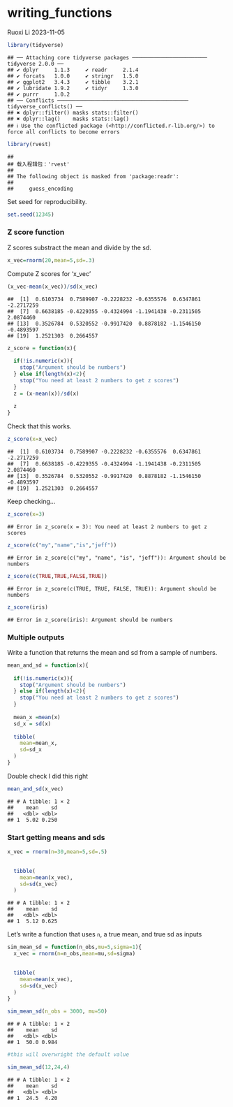 writing_functions
================
Ruoxi Li
2023-11-05

``` r
library(tidyverse)
```

    ## ── Attaching core tidyverse packages ──────────────────────── tidyverse 2.0.0 ──
    ## ✔ dplyr     1.1.3     ✔ readr     2.1.4
    ## ✔ forcats   1.0.0     ✔ stringr   1.5.0
    ## ✔ ggplot2   3.4.3     ✔ tibble    3.2.1
    ## ✔ lubridate 1.9.2     ✔ tidyr     1.3.0
    ## ✔ purrr     1.0.2     
    ## ── Conflicts ────────────────────────────────────────── tidyverse_conflicts() ──
    ## ✖ dplyr::filter() masks stats::filter()
    ## ✖ dplyr::lag()    masks stats::lag()
    ## ℹ Use the conflicted package (<http://conflicted.r-lib.org/>) to force all conflicts to become errors

``` r
library(rvest)
```

    ## 
    ## 载入程辑包：'rvest'
    ## 
    ## The following object is masked from 'package:readr':
    ## 
    ##     guess_encoding

Set seed for reproducibility.

``` r
set.seed(12345)
```

### Z score function

Z scores substract the mean and divide by the sd.

``` r
x_vec=rnorm(20,mean=5,sd=.3)
```

Compute Z scores for ‘x_vec’

``` r
(x_vec-mean(x_vec))/sd(x_vec)
```

    ##  [1]  0.6103734  0.7589907 -0.2228232 -0.6355576  0.6347861 -2.2717259
    ##  [7]  0.6638185 -0.4229355 -0.4324994 -1.1941438 -0.2311505  2.0874460
    ## [13]  0.3526784  0.5320552 -0.9917420  0.8878182 -1.1546150 -0.4893597
    ## [19]  1.2521303  0.2664557

``` r
z_score = function(x){
  
  if(!is.numeric(x)){
    stop("Argument should be numbers")
  } else if(length(x)<2){
    stop("You need at least 2 numbers to get z scores")
  }
  z = (x-mean(x))/sd(x)
  
  z
}
```

Check that this works.

``` r
z_score(x=x_vec)
```

    ##  [1]  0.6103734  0.7589907 -0.2228232 -0.6355576  0.6347861 -2.2717259
    ##  [7]  0.6638185 -0.4229355 -0.4324994 -1.1941438 -0.2311505  2.0874460
    ## [13]  0.3526784  0.5320552 -0.9917420  0.8878182 -1.1546150 -0.4893597
    ## [19]  1.2521303  0.2664557

Keep checking…

``` r
z_score(x=3)
```

    ## Error in z_score(x = 3): You need at least 2 numbers to get z scores

``` r
z_score(c("my","name","is","jeff"))
```

    ## Error in z_score(c("my", "name", "is", "jeff")): Argument should be numbers

``` r
z_score(c(TRUE,TRUE,FALSE,TRUE))
```

    ## Error in z_score(c(TRUE, TRUE, FALSE, TRUE)): Argument should be numbers

``` r
z_score(iris)
```

    ## Error in z_score(iris): Argument should be numbers

### Multiple outputs

Write a function that returns the mean and sd from a sample of numbers.

``` r
mean_and_sd = function(x){
  
  if(!is.numeric(x)){
    stop("Argument should be numbers")
  } else if(length(x)<2){
    stop("You need at least 2 numbers to get z scores")
  }
  
  mean_x =mean(x)
  sd_x = sd(x)
  
  tibble(
    mean=mean_x,
    sd=sd_x
  )
}
```

Double check I did this right

``` r
mean_and_sd(x_vec)
```

    ## # A tibble: 1 × 2
    ##    mean    sd
    ##   <dbl> <dbl>
    ## 1  5.02 0.250

### Start getting means and sds

``` r
x_vec = rnorm(n=30,mean=5,sd=.5)

 
  tibble(
    mean=mean(x_vec),
    sd=sd(x_vec)
  )
```

    ## # A tibble: 1 × 2
    ##    mean    sd
    ##   <dbl> <dbl>
    ## 1  5.12 0.625

Let’s write a function that uses `n`, a true mean, and true sd as inputs

``` r
sim_mean_sd = function(n_obs,mu=5,sigma=1){
  x_vec = rnorm(n=n_obs,mean=mu,sd=sigma)

 
  tibble(
    mean=mean(x_vec),
    sd=sd(x_vec)
  )
}

sim_mean_sd(n_obs = 3000, mu=50)
```

    ## # A tibble: 1 × 2
    ##    mean    sd
    ##   <dbl> <dbl>
    ## 1  50.0 0.984

``` r
#this will overwright the default value

sim_mean_sd(12,24,4)
```

    ## # A tibble: 1 × 2
    ##    mean    sd
    ##   <dbl> <dbl>
    ## 1  24.5  4.20
